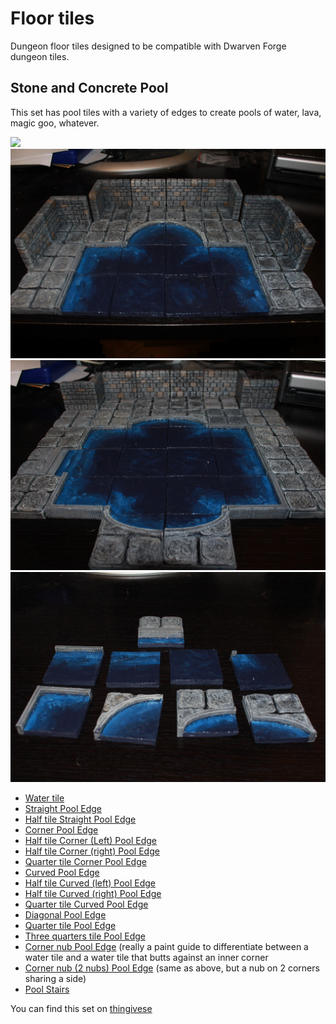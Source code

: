 Floor tiles
===========

Dungeon floor tiles designed to be compatible with Dwarven Forge dungeon tiles.

Stone and Concrete Pool
-----------------------

This set has pool tiles with a variety of edges to create pools of water, lava, magic goo, whatever.

![](IMG_5275.JPG)
![Example Pool](IMG_7715.JPG)
![Example Pool 2](IMG_7716.JPG)
![Multiple tiles from set](IMG_7718.JPG)

* [Water tile](pool.stl)
* [Straight Pool Edge](pool_straight.stl)
* [Half tile Straight Pool Edge](pool_half_straight.stl)
* [Corner Pool Edge](pool_corner.stl)
* [Half tile Corner (Left) Pool Edge](pool_half_corner_left.stl)
* [Half tile Corner (right) Pool Edge](pool_half_corner_right.stl)
* [Quarter tile Corner Pool Edge](pool_quarter_corner.stl)
* [Curved Pool Edge](pool_curved.stl)
* [Half tile Curved (left) Pool Edge](pool_half_curved_left.stl)
* [Half tile Curved (right) Pool Edge](pool_half_curved_right.stl)
* [Quarter tile Curved Pool Edge](pool_quarter_curved.stl)
* [Diagonal Pool Edge](pool_half_diagonal.stl)
* [Quarter tile Pool Edge](pool_quarter_diagonal.stl)
* [Three quarters tile Pool Edge](pool_three_quarter_diagonal.stl)
* [Corner nub Pool Edge](pool_corner_nub.stl) (really a paint guide to differentiate between a water tile and a water tile that butts against an inner corner
* [Corner nub (2 nubs) Pool Edge](pool_corner_nub_2.stl) (same as above, but a nub on 2 corners sharing a side)
* [Pool Stairs](pool_stairs.stl)

You can find this set on [thingivese](http://www.thingiverse.com/thing:224639)


